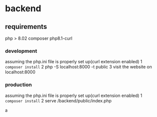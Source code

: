 # backend 

## requirements
php > 8.02
composer
php8.1-curl
### development 
assuming the php.ini file is properly set up(curl extension enabled)
1 ```composer install```
2 php -S localhost:8000 -t public
3 visit the website on localhost:8000

### production
assuming the php.ini file is properly set up(curl extension enabled)
1 ```composer install```
2 serve /backend/public/index.php


a 

